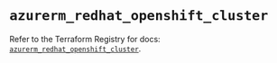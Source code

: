 # `azurerm_redhat_openshift_cluster`

Refer to the Terraform Registry for docs: [`azurerm_redhat_openshift_cluster`](https://registry.terraform.io/providers/hashicorp/azurerm/4.21.1/docs/resources/redhat_openshift_cluster).
